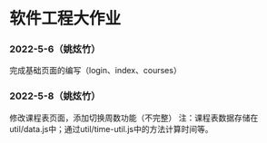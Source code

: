 # 软件工程大作业
### 2022-5-6（姚炫竹）
完成基础页面的编写（login、index、courses）
### 2022-5-8（姚炫竹）
修改课程表页面，添加切换周数功能（不完整）
注：课程表数据存储在util/data.js中；通过util/time-util.js中的方法计算时间等。